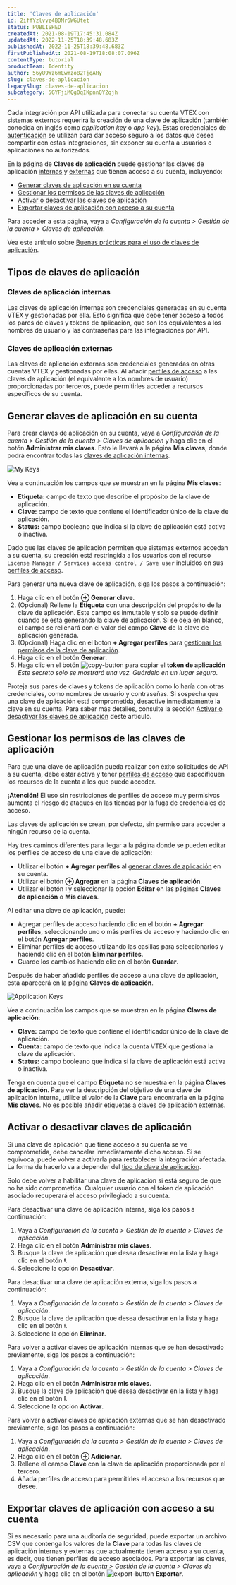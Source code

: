 ```yaml
---
title: 'Claves de aplicación'
id: 2iffYzlvvz4BDMr6WGUtet
status: PUBLISHED
createdAt: 2021-08-19T17:45:31.084Z
updatedAt: 2022-11-25T18:39:48.683Z
publishedAt: 2022-11-25T18:39:48.683Z
firstPublishedAt: 2021-08-19T18:08:07.096Z
contentType: tutorial
productTeam: Identity
author: 56yU9Wz6mLwmzo82TjgAHy
slug: claves-de-aplicacion
legacySlug: claves-de-aplicacion
subcategory: 5GYFjiMQg0qIKpnnQY2qjh
---
```


Cada integración por API utilizada para conectar su cuenta VTEX con sistemas externos requerirá la creación de una clave de aplicación (también conocida en inglés como _application key_ o _app key_). Estas credenciales de [autenticación](https://developers.vtex.com/vtex-rest-api/docs/getting-started-authentication) se utilizan para dar acceso seguro a los datos que desea compartir con estas integraciones, sin exponer su cuenta a usuarios o aplicaciones no autorizados. 

En la página de **Claves de aplicación** puede gestionar las claves de aplicación [internas](#claves-de-aplicacion-internas) y [externas](#claves-de-aplicacion-externas) que tienen acceso a su cuenta, incluyendo:

- [Generar claves de aplicación en su cuenta](#generar-claves-de-aplicacion-en-su-cuenta)
- [Gestionar los permisos de las claves de aplicación](#gestionar-los-permisos-de-las-claves-de-aplicacion)
- [Activar o desactivar las claves de aplicación](#activar-o-desactivar-claves-de-aplicacion)
- [Exportar claves de aplicación con acceso a su cuenta](#exportar-claves-de-aplicacion-con-acceso-a-su-cuenta)

Para acceder a esta página, vaya a _Configuración de la cuenta > Gestión de la cuenta > Claves de aplicación_.

<div class = "alert alert-info">
  Vea este artículo sobre <a href="https://help.vtex.com/es/tutorial/best-practices-application-keys--7b6nD1VMHa49aI5brlOvJm">Buenas prácticas para el uso de claves de aplicación</a>.
</div>

## Tipos de claves de aplicación

### Claves de aplicación internas

Las claves de aplicación internas son credenciales generadas en su cuenta VTEX y gestionadas por ella. Esto significa que debe tener acceso a todos los pares de claves y tokens de aplicación, que son los equivalentes a los nombres de usuario y las contraseñas para las integraciones por API.

### Claves de aplicación externas

Las claves de aplicación externas son credenciales generadas en otras cuentas VTEX y gestionadas por ellas. Al añadir [perfiles de acceso](https://help.vtex.com/es/tutorial/perfiles-de-acceso--7HKK5Uau2H6wxE1rH5oRbc) a las claves de aplicación (el equivalente a los nombres de usuario) proporcionadas por terceros, puede permitirles acceder a recursos específicos de su cuenta.

## Generar claves de aplicación en su cuenta

Para crear claves de aplicación en su cuenta, vaya a _Configuración de la cuenta > Gestión de la cuenta > Claves de aplicación_ y haga clic en el botón **Administrar mis claves**. Esto le llevará a la página **Mis claves**, donde podrá encontrar todas las [claves de aplicación internas](#claves-de-aplicacion-internas).

![My Keys](//images.contentful.com/alneenqid6w5/1pSqVIzYaiCJO3RkJUoXZQ/1c98224b6f50673c4567f21e22de4978/image3.png)

Vea a continuación los campos que se muestran en la página **Mis claves**:

- **Etiqueta:** campo de texto que describe el propósito de la clave de aplicación.
- **Clave:** campo de texto que contiene el identificador único de la clave de aplicación.
- **Status:** campo booleano que indica si la clave de aplicación está activa o inactiva.

Dado que las claves de aplicación permiten que sistemas externos accedan a su cuenta, su creación está restringida a los usuarios con el recurso `License Manager / Services access control / Save user` incluidos en sus [perfiles de acceso](https://help.vtex.com/es/tutorial/perfiles-de-acceso--7HKK5Uau2H6wxE1rH5oRbc).

Para generar una nueva clave de aplicación, siga los pasos a continuación:

1. Haga clic en el botón **⊕ Generar clave**.
2. (Opcional) Rellene la **Etiqueta** con una descripción del propósito de la clave de aplicación. Este campo es inmutable y solo se puede definir cuando se está generando la clave de aplicación. Si se deja en blanco, el campo se rellenará con el valor del campo **Clave** de la clave de aplicación generada.
3. (Opcional) Haga clic en el botón **+ Agregar perfiles** para [gestionar los permisos de la clave de aplicación](#gestionar-los-permissos-de-las-claves-de-aplicacion).
4. Haga clic en el botón **Generar**.
5. Haga clic en el botón <img src="https://images.contentful.com/alneenqid6w5/3OX5lRYiaSEtQUDXoYJD32/6628b57d4ec1651bcb184ab31c4acd72/image1.png" alt="copy-button"/> para copiar el **token de aplicación** _Este secreto solo se mostrará una vez. Guárdelo en un lugar seguro._

<div class="alert alert-warning">Proteja sus pares de claves y tokens de aplicación como lo haría con otras credenciales, como nombres de usuario y contraseñas. Si sospecha que una clave de aplicación está comprometida, desactive inmediatamente la clave en su cuenta. Para saber más detalles, consulte la sección <a href="#activar-o-desactivar-claves-de-aplicacion">Activar o desactivar las claves de aplicación</a> deste articulo.</div>

## Gestionar los permisos de las claves de aplicación

Para que una clave de aplicación pueda realizar con éxito solicitudes de API a su cuenta, debe estar activa y tener [perfiles de acceso](https://help.vtex.com/es/tutorial/perfiles-de-acceso--7HKK5Uau2H6wxE1rH5oRbc) que especifiquen los recursos de la cuenta a los que puede acceder.

<div class="alert alert-danger">
<b>¡Atención!</b> El uso sin restricciones de perfiles de acceso muy permisivos aumenta el riesgo de ataques en las tiendas por la fuga de credenciales de acceso.
</div>

Las claves de aplicación se crean, por defecto, sin permiso para acceder a ningún recurso de la cuenta. 

Hay tres caminos diferentes para llegar a la página donde se pueden editar los perfiles de acceso de una clave de aplicación:

- Utilizar el botón **+ Agregar perfiles** al [generar claves de aplicación](#generar-claves-de-aplicacion-en-su-cuenta) en su cuenta.
- Utilizar el botón **⊕ Agregar** en la página **Claves de aplicación**.
- Utilizar el botón **፧** y seleccionar la opción **Editar** en las páginas **Claves de aplicación** o **Mis claves**.

Al editar una clave de aplicación, puede:

- Agregar perfiles de acceso haciendo clic en el botón **+ Agregar perfiles**, seleccionando uno o más perfiles de acceso y haciendo clic en el botón **Agregar perfiles**. 
- Eliminar perfiles de acceso utilizando las casillas para seleccionarlos y haciendo clic en el botón **Eliminar perfiles**.
- Guarde los cambios haciendo clic en el botón **Guardar**.

Después de haber añadido perfiles de acceso a una clave de aplicación, esta aparecerá en la página **Claves de aplicación**.

![Application Keys](//images.contentful.com/alneenqid6w5/2wGtLJjEnzTf1VJmkFcRhm/da66ebc249dd18cbc709d872ce78719c/image2.png)

Vea a continuación los campos que se muestran en la página  **Claves de aplicación**:

- **Clave:** campo de texto que contiene el identificador único de la clave de aplicación.
- **Cuenta:** campo de texto que indica la cuenta VTEX que gestiona la clave de aplicación.
- **Status:** campo booleano que indica si la clave de aplicación está activa o inactiva.

<div class="alert alert-info">Tenga en cuenta que el campo <strong>Etiqueta</strong> no se muestra en la página <strong>Claves de aplicación</strong>. Para ver la descripción del objetivo de una clave de aplicación interna, utilice el valor de la <strong>Clave</strong> para encontrarla en la página <strong>Mis claves</strong>. No es posible añadir etiquetas a claves de aplicación externas.</div>

## Activar o desactivar claves de aplicación

Si una clave de aplicación que tiene acceso a su cuenta se ve comprometida, debe cancelar inmediatamente dicho acceso. Si se equivoca, puede volver a activarla para restablecer la integración afectada. La forma de hacerlo va a depender del [tipo de clave de aplicación](#tipos-de-claves-de-aplicacion).

<div class="alert alert-warning">Solo debe volver a habilitar una clave de aplicación si está seguro de que no ha sido comprometida. Cualquier usuario con el token de aplicación asociado recuperará el acceso privilegiado a su cuenta.</div>

Para desactivar una clave de aplicación interna, siga los pasos a continuación:

1. Vaya a _Configuración de la cuenta > Gestión de la cuenta > Claves de aplicación_.
2. Haga clic en el botón **Administrar mis claves**.
3. Busque la clave de aplicación que desea desactivar en la lista y haga clic en el botón **፧**.
4. Seleccione la opción **Desactivar**.

Para desactivar una clave de aplicación externa, siga los pasos a continuación:

1. Vaya a _Configuración de la cuenta > Gestión de la cuenta > Claves de aplicación_.
2. Busque la clave de aplicación que desea desactivar en la lista y haga clic en el botón **፧**.
3. Seleccione la opción **Eliminar**.

Para volver a activar claves de aplicación internas que se han desactivado previamente, siga los pasos a continuación:

1. Vaya a _Configuración de la cuenta > Gestión de la cuenta > Claves de aplicación_.
2. Haga clic en el botón **Administrar mis claves**.
3. Busque la clave de aplicación que desea desactivar en la lista y haga clic en el botón **፧**.
4. Seleccione la opción **Activar**.

Para volver a activar claves de aplicación externas que se han desactivado previamente, siga los pasos a continuación:

1. Vaya a _Configuración de la cuenta > Gestión de la cuenta > Claves de aplicación_.
2. Haga clic en el botón **⊕ Adicionar**.
3. Rellene el campo **Clave** con la clave de aplicación proporcionada por el tercero.
4. Añada perfiles de acceso para permitirles el acceso a los recursos que desee.

## Exportar claves de aplicación con acceso a su cuenta

Si es necesario para una auditoría de seguridad, puede exportar un archivo CSV que contenga los valores de la **Clave** para todas las claves de aplicación internas y externas que actualmente tienen acceso a su cuenta, es decir, que tienen perfiles de acceso asociados. Para exportar las claves, vaya a _Configuración de la cuenta > Gestión de la cuenta > Claves de aplicación_ y haga clic en el botón <span style="display: inline-block;"><img src="//images.contentful.com/alneenqid6w5/25JqGWNUZPZattDX6ORXX6/742e99e17042024b9cae641564909171/image4.png" alt="export-button"/> <strong>Exportar</strong></span>.
